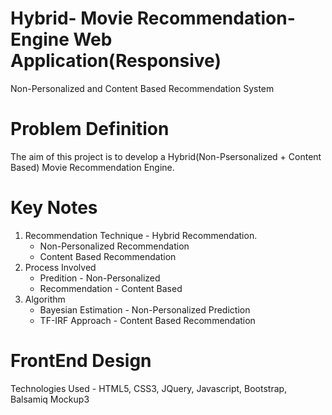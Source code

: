# Hybrid- Movie Recommendation-Engine  Web Application(Responsive)
  Non-Personalized and Content Based Recommendation System

# Problem Definition
  The aim of this project is to develop a Hybrid(Non-Psersonalized + Content Based) Movie Recommendation Engine.

# Key Notes
  <ol> 
    <li> Recommendation Technique - Hybrid Recommendation.
      <ul>
        <li> Non-Personalized Recommendation</li>
        <li> Content Based Recommendation </li>
      </ul>
    </li>
    <li> Process Involved 
      <ul>
        <li>Predition - Non-Personalized </li>
        <li>Recommendation - Content Based </li>
      </ul>
    </li>
    <li> Algorithm 
      <ul>
        <li> Bayesian Estimation - Non-Personalized Prediction </li>
        <li> TF-IRF Approach - Content Based Recommendation </li>
      </ul>
    </li>
  </ol>
  
# FrontEnd Design
  Technologies Used - HTML5, CSS3, JQuery, Javascript, Bootstrap, Balsamiq Mockup3
